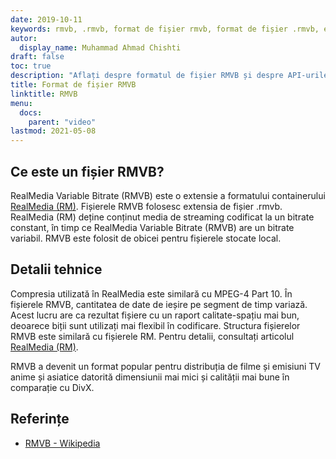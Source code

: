 ```yaml
---
date: 2019-10-11
keywords: rmvb, .rmvb, format de fișier rmvb, format de fișier .rmvb, extensia .rmvb, rata de biți variabilă RealMedia
autor:
  display_name: Muhammad Ahmad Chishti
draft: false
toc: true
description: "Aflați despre formatul de fișier RMVB și despre API-urile care pot crea și deschide fișiere RMVB."
title: Format de fișier RMVB
linktitle: RMVB
menu:
  docs:
    parent: "video"
lastmod: 2021-05-08
---
```


## Ce este un fișier RMVB?

RealMedia Variable Bitrate (RMVB) este o extensie a formatului containerului [RealMedia (RM)](/ro/video/rm/). Fișierele RMVB folosesc extensia de fișier .rmvb. RealMedia (RM) deține conținut media de streaming codificat la un bitrate constant, în timp ce RealMedia Variable Bitrate (RMVB) are un bitrate variabil. RMVB este folosit de obicei pentru fișierele stocate local.

## Detalii tehnice

Compresia utilizată în RealMedia este similară cu MPEG-4 Part 10. În fișierele RMVB, cantitatea de date de ieșire pe segment de timp variază. Acest lucru are ca rezultat fișiere cu un raport calitate-spațiu mai bun, deoarece biții sunt utilizați mai flexibil în codificare. Structura fișierelor RMVB este similară cu fișierele RM. Pentru detalii, consultați articolul [RealMedia (RM)](/ro/video/rm/).

RMVB a devenit un format popular pentru distribuția de filme și emisiuni TV anime și asiatice datorită dimensiunii mai mici și calității mai bune în comparație cu DivX.

## Referințe ##

- [RMVB - Wikipedia](https://en.wikipedia.org/wiki/RMVB)

